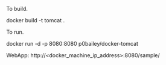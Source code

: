 To build.

docker build -t tomcat .

To run.

docker run -d -p 8080:8080 p0bailey/docker-tomcat

WebApp:
http://<docker_machine_ip_address>:8080/sample/
